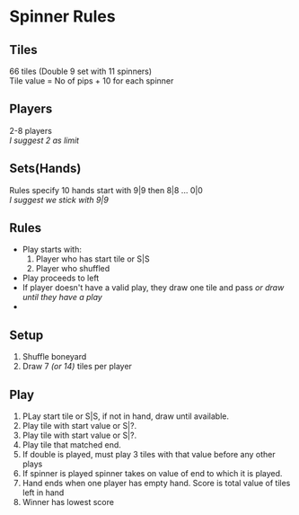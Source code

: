# Spinner Rules

## Tiles
66 tiles (Double 9 set with 11 spinners)  
Tile value = No of pips + 10 for each spinner

## Players
2-8 players  
*I suggest 2 as limit*

## Sets(Hands)
Rules specify 10 hands start with 9|9 then 8|8 ... 0|0  
*I suggest we stick with 9|9*

## Rules
- Play starts with:  
    1. Player who has start tile or S|S
    1. Player who shuffled
- Play proceeds to left
- If player doesn't have a valid play, they draw one tile and pass *or draw until they have a play*
- 

## Setup

1. Shuffle boneyard
2. Draw 7 *(or 14)* tiles per player

## Play
1. PLay start tile or S|S, if not in hand, draw until available.
2. Play tile with start value or S|?.
3. Play tile with start value or S|?.
3. Play tile that matched end.
4. If double is played, must play 3 tiles with that value before any other plays
5. If spinner is played spinner takes on value of end to which it is played.
6. Hand ends when one player has empty hand. Score is total value of tiles left in hand 
7. Winner has lowest score
